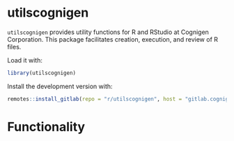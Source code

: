 # utilscognigen

`utilscognigen` provides utility functions for R and RStudio at Cognigen Corporation. This package facilitates creation, execution, and review of R files.

Load it with:
```r
library(utilscognigen)
```

Install the development version with:
```r
remotes::install_gitlab(repo = "r/utilscognigen", host = "gitlab.cognigencorp.com")
```

# Functionality

